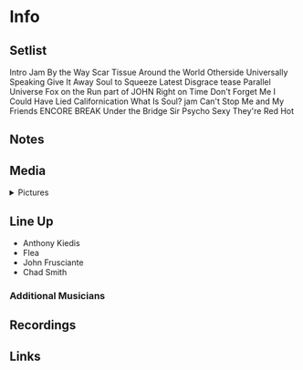 # Info

## Setlist

Intro Jam
By the Way
Scar Tissue
Around the World
Otherside
Universally Speaking
Give It Away
Soul to Squeeze
Latest Disgrace tease
Parallel Universe
Fox on the Run part of JOHN
Right on Time
Don't Forget Me
I Could Have Lied
Californication
What Is Soul? jam
Can't Stop
Me and My Friends
ENCORE BREAK
Under the Bridge
Sir Psycho Sexy
They're Red Hot

## Notes

## Media 

<details>
  <summary>Pictures</summary>
  <!--<img alt="Setlist" title="Setlist" src="_.jpg" height="200" />
  <img alt="Ticket" title="Ticket" src="_.jpg" height="200" />
  <img alt="Flyer" title="Flyer" src="_.jpg" height="200" />
  <img alt="Clipping" title="Clipping" src="_.jpg" height="200" />-->
</details>

## Line Up

* Anthony Kiedis
* Flea
* John Frusciante
* Chad Smith

### Additional Musicians

## Recordings

## Links